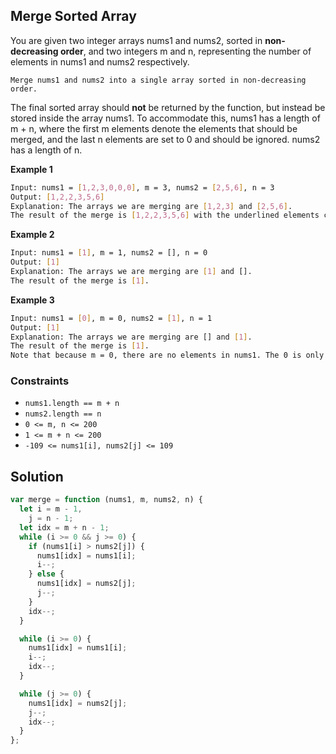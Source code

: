 ## Merge Sorted Array

You are given two integer arrays nums1 and nums2, sorted in **non-decreasing order**, and two integers m and n, representing the number of elements in nums1 and nums2 respectively.

`Merge nums1 and nums2 into a single array sorted in non-decreasing order.`

The final sorted array should **not** be returned by the function, but instead be stored inside the array nums1. To accommodate this, nums1 has a length of m + n, where the first m elements denote the elements that should be merged, and the last n elements are set to 0 and should be ignored. nums2 has a length of n.

**Example 1**

```bash
Input: nums1 = [1,2,3,0,0,0], m = 3, nums2 = [2,5,6], n = 3
Output: [1,2,2,3,5,6]
Explanation: The arrays we are merging are [1,2,3] and [2,5,6].
The result of the merge is [1,2,2,3,5,6] with the underlined elements coming from nums1.
```

**Example 2**

```bash
Input: nums1 = [1], m = 1, nums2 = [], n = 0
Output: [1]
Explanation: The arrays we are merging are [1] and [].
The result of the merge is [1].
```

**Example 3**

```bash
Input: nums1 = [0], m = 0, nums2 = [1], n = 1
Output: [1]
Explanation: The arrays we are merging are [] and [1].
The result of the merge is [1].
Note that because m = 0, there are no elements in nums1. The 0 is only there to ensure the merge result can fit in nums1.
```

### Constraints

- `nums1.length == m + n`
- `nums2.length == n`
- `0 <= m, n <= 200`
- `1 <= m + n <= 200`
- `-109 <= nums1[i], nums2[j] <= 109`

## Solution

```javascript
var merge = function (nums1, m, nums2, n) {
  let i = m - 1,
    j = n - 1;
  let idx = m + n - 1;
  while (i >= 0 && j >= 0) {
    if (nums1[i] > nums2[j]) {
      nums1[idx] = nums1[i];
      i--;
    } else {
      nums1[idx] = nums2[j];
      j--;
    }
    idx--;
  }

  while (i >= 0) {
    nums1[idx] = nums1[i];
    i--;
    idx--;
  }

  while (j >= 0) {
    nums1[idx] = nums2[j];
    j--;
    idx--;
  }
};
```
